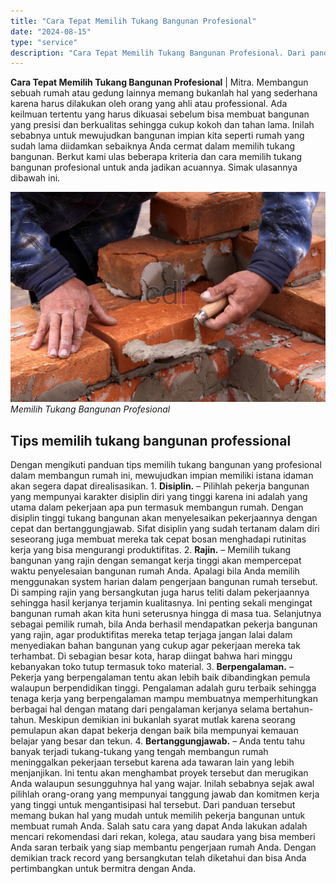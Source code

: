 ```yaml
---
title: "Cara Tepat Memilih Tukang Bangunan Profesional"
date: "2024-08-15"
type: "service"
description: "Cara Tepat Memilih Tukang Bangunan Profesional. Dari panduan tersebut memang bukan hal yang mudah untuk memilih pekerja bangunan untuk membuat rumah Anda. Sa..."
---
```


**Cara Tepat Memilih Tukang Bangunan Profesional** | Mitra. Membangun sebuah rumah atau gedung lainnya memang bukanlah hal yang sederhana karena harus dilakukan oleh orang yang ahli atau professional. Ada keilmuan tertentu yang harus dikuasai sebelum bisa membuat bangunan yang presisi dan berkualitas sehingga cukup kokoh dan tahan lama. Inilah sebabnya untuk mewujudkan bangunan impian kita seperti rumah yang sudah lama diidamkan sebaiknya Anda cermat dalam memilih tukang bangunan.
Berkut kami ulas beberapa kriteria dan cara memilih tukang bangunan profesional untuk anda jadikan acuannya. Simak ulasannya dibawah ini.

![Memilih Tukang Bangunan Profesional](/images/blog/jasa-tukang-bangunan.jpg)
*Memilih Tukang Bangunan Profesional*

 ## Tips memilih tukang bangunan professional
    
Dengan mengikuti panduan tips memilih tukang bangunan yang profesional dalam membangun rumah ini, mewujudkan impian memiliki istana idaman akan segera dapat direalisasikan.
1\. **Disiplin.** – Pilihlah pekerja bangunan yang mempunyai karakter disiplin diri yang tinggi karena ini adalah yang utama dalam pekerjaan apa pun termasuk membangun rumah. Dengan disiplin tinggi tukang bangunan akan menyelesaikan pekerjaannya dengan cepat dan bertanggungjawab. Sifat disiplin yang sudah tertanam dalam diri seseorang juga membuat mereka tak cepat bosan menghadapi rutinitas kerja yang bisa mengurangi produktifitas.
2\. **Rajin.** – Memilih tukang bangunan yang rajin dengan semangat kerja tinggi akan mempercepat waktu penyelesaian bangunan rumah Anda. Apalagi bila Anda memilih menggunakan system harian dalam pengerjaan bangunan rumah tersebut. Di samping rajin yang bersangkutan juga harus teliti dalam pekerjaannya sehingga hasil kerjanya terjamin kualitasnya. Ini penting sekali mengingat bangunan rumah akan kita huni seterusnya hingga di masa tua. Selanjutnya sebagai pemilik rumah, bila Anda berhasil mendapatkan pekerja bangunan yang rajin, agar produktifitas mereka tetap terjaga jangan lalai dalam menyediakan bahan bangunan yang cukup agar pekerjaan mereka tak terhambat. Di sebagian besar kota, harap diingat bahwa hari minggu kebanyakan toko tutup termasuk toko material.
3\. **Berpengalaman.** – Pekerja yang berpengalaman tentu akan lebih baik dibandingkan pemula walaupun berpendidikan tinggi. Pengalaman adalah guru terbaik sehingga tenaga kerja yang berpengalaman mampu membuatnya memperhitungkan berbagai hal dengan matang dari pengalaman kerjanya selama bertahun-tahun. Meskipun demikian ini bukanlah syarat mutlak karena seorang pemulapun akan dapat bekerja dengan baik bila mempunyai kemauan belajar yang besar dan tekun.
4\. **Bertanggungjawab.** – Anda tentu tahu banyak terjadi tukang-tukang yang tengah membangun rumah meninggalkan pekerjaan tersebut karena ada tawaran lain yang lebih menjanjikan. Ini tentu akan menghambat proyek tersebut dan merugikan Anda walaupun sesungguhnya hal yang wajar. Inilah sebabnya sejak awal pilihlah orang-orang yang mempunyai tanggung jawab dan komitmen kerja yang tinggi untuk mengantisipasi hal tersebut.
Dari panduan tersebut memang bukan hal yang mudah untuk memilih pekerja bangunan untuk membuat rumah Anda. Salah satu cara yang dapat Anda lakukan adalah mencari rekomendasi dari rekan, kolega, atau saudara yang bisa memberi Anda saran terbaik yang siap membantu pengerjaan rumah Anda. Dengan demikian track record yang bersangkutan telah diketahui dan bisa Anda pertimbangkan untuk bermitra dengan Anda.
